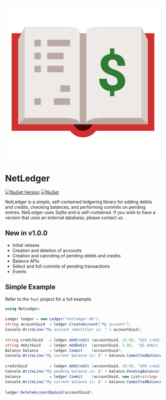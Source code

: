 ![alt tag](https://github.com/jchristn/netledger/blob/master/assets/icon.jpg)

# NetLedger

[![NuGet Version](https://img.shields.io/nuget/v/NetLedger.svg?style=flat)](https://www.nuget.org/packages/NetLedger/) [![NuGet](https://img.shields.io/nuget/dt/NetLedger.svg)](https://www.nuget.org/packages/NetLedger) 

NetLedger is a simple, self-contained ledgering library for adding debits and credits, checking balances, and performing commits on pending entries.  NetLedger uses Sqlite and is self-contained.  If you wish to have a version that uses an external database, please contact us.

## New in v1.0.0

- Initial release
- Creation and deletion of accounts
- Creation and canceling of pending debits and credits
- Balance APIs
- Select and full commits of pending transactions
- Events
 
## Simple Example

Refer to the ```Test``` project for a full example.

```csharp
using NetLedger;

Ledger ledger = new Ledger("netledger.db");
string accountGuid  = ledger.CreateAccount("My account");
Console.WriteLine("My account identifier is: " + accountGuid);

string creditGuid   = ledger.AddCredit (accountGuid, 25.00, "$25 credit!");
string debitGuid    = ledger.AddDebit  (accountGuid, 5.00,  "$5 debit :(");
Balance balance     = ledger.Commit    (accountGuid); 
Console.WriteLine("My current balance is: $" + balance.CommittedBalance);

creditGuid          = ledger.AddCredit (accountGuid, 50.00, "$50 credit!");
Console.WriteLine("My pending balance is: $" + balance.PendingBalance);
balance             = ledger.Commit    (accountGuid, new List<string> { creditGuid });
Console.WriteLine("My current balance is: $" + balance.CommittedBalance);

ledger.DeleteAccountByGuid(accountGuid);
```
